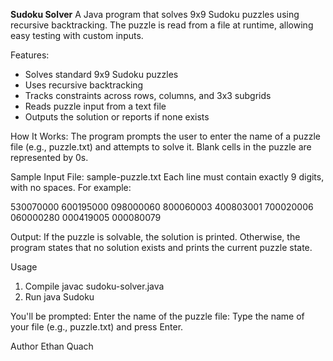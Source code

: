 **Sudoku Solver**
A Java program that solves 9x9 Sudoku puzzles using recursive backtracking. The puzzle is read from a file at runtime, allowing easy testing with custom inputs.

Features:
- Solves standard 9x9 Sudoku puzzles
- Uses recursive backtracking
- Tracks constraints across rows, columns, and 3x3 subgrids
- Reads puzzle input from a text file
- Outputs the solution or reports if none exists

How It Works:
The program prompts the user to enter the name of a puzzle file (e.g., puzzle.txt) and attempts to solve it. Blank cells in the puzzle are represented by 0s.

Sample Input File: sample-puzzle.txt
Each line must contain exactly 9 digits, with no spaces. For example:

530070000
600195000
098000060
800060003
400803001
700020006
060000280
000419005
000080079

Output:
If the puzzle is solvable, the solution is printed. Otherwise, the program states that no solution exists and prints the current puzzle state.

Usage
1. Compile
javac sudoku-solver.java
2. Run
java Sudoku

You'll be prompted:
Enter the name of the puzzle file:
Type the name of your file (e.g., puzzle.txt) and press Enter.

Author
Ethan Quach
